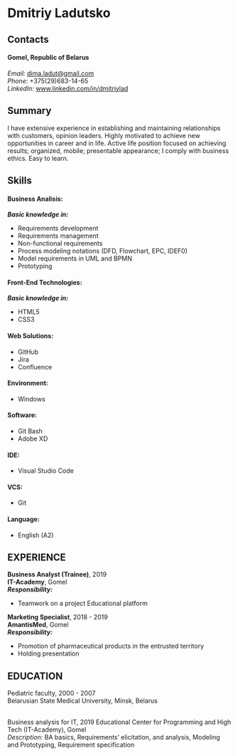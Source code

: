 # __Dmitriy Ladutsko__
## Contacts
#### Gomel, Republic of Belarus <br>
_Email:_ dima.ladut@gmail.com <br>
_Phone:_ +375(29)683-14-65 <br>
_LinkedIn:_ www.linkedin.com/in/dmitriylad <br>
## Summary
I have extensive experience in establishing and maintaining relationships with customers, opinion leaders. Highly motivated to achieve new opportunities in career and in life.
Active life position focused on achieving results; organized, mobile; presentable appearance; I comply with business ethics. Easy to learn.
## Skills
#### __Business Analisis:__
*__Basic knowledge in:__*
 - Requirements development
 - Requirements management
 - Non-functional requirements
 - Process modeling notations (DFD, Flowchart, EPC, IDEF0)
 - Model requirements in UML and BPMN
 - Prototyping
#### __Front-End Technologies:__ 
*__Basic knowledge in:__*
 - HTML5 
 - CSS3
#### __Web Solutions:__
 - GitHub
 - Jira
 - Confluence
#### __Environment:__
 - Windows
#### __Software:__
 - Git Bash
 - Adobe XD
#### __IDE:__
 - Visual Studio Code 
#### __VCS:__
 - Git
#### __Language:__
 - English (A2)
## EXPERIENCE
**Business Analyst (Trainee)**, 2019 <br>
**IT-Academy**, Gomel <br>
*__Responsibility:__* 
 - Teamwork on a project Educational platform

**Marketing Specialist**, 2018 - 2019 <br>
**AmantisMed**, Gomel <br>
*__Responsibility:__* <br>
 - Promotion of pharmaceutical products in the entrusted territory 
 - Holding presentation 

## EDUCATION
Pediatric faculty, 2000 - 2007 <br>
Belarusian State Medical University, Minsk, Belarus <br><br>

Business analysis for IT, 2019
Educational Center for Programming and High Tech (IT-Academy), Gomel <br>
_Description:_ BA basics, Requirements’ elicitation, and analysis, Modeling and Prototyping, Requirement specification

